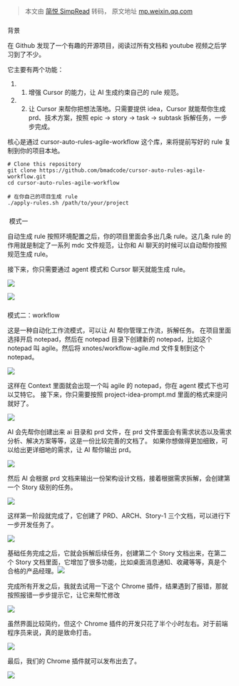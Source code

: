 > 本文由 [简悦 SimpRead](http://ksria.com/simpread/) 转码， 原文地址 [mp.weixin.qq.com](https://mp.weixin.qq.com/s/n_k8fBlgbKYRkwAxey5sCA)

### 

背景

在 Github 发现了一个有趣的开源项目，阅读过所有文档和 youtube 视频之后学习到了不少。

它主要有两个功能：

1.  1. 增强 Cursor 的能力，让 AI 生成约束自己的 rule 规范。
    

3.  2. 让 Cursor 来帮你把想法落地。只需要提供 idea，Cursor 就能帮你生成 prd、技术方案，按照 epic -> story -> task -> subtask 拆解任务，一步步完成。
    

核心是通过 cursor-auto-rules-agile-workflow 这个库，来将提前写好的 rule 复制到你的项目本地。

```
# Clone this repository
git clone https://github.com/bmadcode/cursor-auto-rules-agile-workflow.git
cd cursor-auto-rules-agile-workflow

# 在你自己的项目生成 rule
./apply-rules.sh /path/to/your/project
```

### 

 模式一

自动生成 rule 按照环境配置之后，你的项目里面会多出几条 rule。这几条 rule 的作用就是制定了一系列 mdc 文件规范，让你和 AI 聊天的时候可以自动帮你按照规范生成 rule。 

接下来，你只需要通过 agent 模式和 Cursor 聊天就能生成 rule。

![](https://mmbiz.qpic.cn/mmbiz_png/VgnGRVJVoHFreVnTotM7rmAr9uWIeOuUFN6LXv7tFpsg15LfelDVOINnEfe5bJPGt18pwb1Ttnq95vuY4dGIjQ/640?wx_fmt=png&from=appmsg)

![](https://mmbiz.qpic.cn/mmbiz_png/VgnGRVJVoHFreVnTotM7rmAr9uWIeOuUR6ERKu2NkBELVA4WUdhAgxzlXX3iaCyZCjXxNLQyf7T9xlpzquT819w/640?wx_fmt=png&from=appmsg)

### 

模式二：workflow

这是一种自动化工作流模式，可以让 AI 帮你管理工作流，拆解任务。 在项目里面选择开启 notepad，然后在 notepad 目录下创建新的 notepad，比如这个 notepad 叫 agile。然后将 xnotes/workflow-agile.md 文件复制到这个 notepad。

![](https://mmbiz.qpic.cn/mmbiz_png/VgnGRVJVoHFreVnTotM7rmAr9uWIeOuUT6qcSWBVpRWlmdpcZwGmtOtlFGFMHYoKFe6kiaIu2HzyB02ibJ3VqRwg/640?wx_fmt=png&from=appmsg)

这样在 Context 里面就会出现一个叫 agile 的 notepad，你在 agent 模式下也可以艾特它。 接下来，你只需要按照 project-idea-prompt.md 里面的格式来提问就好了。

![](https://mmbiz.qpic.cn/mmbiz_png/VgnGRVJVoHFreVnTotM7rmAr9uWIeOuUx3YXjDDfopHlaSfcdfbqFLXicaZzh84AOSQGtDxEKAfpzgfTiaQq8XcA/640?wx_fmt=png&from=appmsg)

AI 会先帮你创建出来 ai 目录和 prd 文件，在 prd 文件里面会有需求状态以及需求分析、解决方案等等，这是一份比较完善的文档了。 如果你想做得更加细致，可以给出更详细地的需求，让 AI 帮你输出 prd。

![](https://mmbiz.qpic.cn/mmbiz_png/VgnGRVJVoHFreVnTotM7rmAr9uWIeOuUqaplv8jWiakLm47LacI7Iia4GsL7N0mMAaqaYEFwWR3DrqEhmPO4gMvg/640?wx_fmt=png&from=appmsg)

然后 AI 会根据 prd 文档来输出一份架构设计文档，接着根据需求拆解，会创建第一个 Story 级别的任务。

![](https://mmbiz.qpic.cn/mmbiz_png/VgnGRVJVoHFreVnTotM7rmAr9uWIeOuUn04hANDwibiafeBYlt2ibI9cbROQ2IGOCnq1IoxwUiabickdrVNwj75ibV1w/640?wx_fmt=png&from=appmsg)

这样第一阶段就完成了，它创建了 PRD、ARCH、Story-1 三个文档，可以进行下一步开发任务了。

![](https://mmbiz.qpic.cn/mmbiz_png/VgnGRVJVoHFreVnTotM7rmAr9uWIeOuUkNIqOKkibYezAOceichicow0vARPian9zd2haiaM5QPNUkXKVUGENaF1sqg/640?wx_fmt=png&from=appmsg)

基础任务完成之后，它就会拆解后续任务，创建第二个 Story 文档出来，在第二个 Story 文档里面，它增加了很多功能，比如桌面消息通知、收藏等等，真是个合格的产品经理。![](https://mmbiz.qpic.cn/mmbiz_png/VgnGRVJVoHFreVnTotM7rmAr9uWIeOuUtkpEwQ2SvEtOHclLOEzjvz4vspyu7UXXKdiaoxMHibC5I1enGrXLsJgQ/640?wx_fmt=png&from=appmsg)

完成所有开发之后，我就去试用一下这个 Chrome 插件，结果遇到了报错，那就按照报错一步步提示它，让它来帮忙修改

![](https://mmbiz.qpic.cn/mmbiz_png/VgnGRVJVoHFreVnTotM7rmAr9uWIeOuUnIIwOZibkN7QrcDIaVt7SuK3hPndXSTeoN6HUuvt8ouFKW6fzScTib5g/640?wx_fmt=png&from=appmsg)

虽然界面比较简约，但这个 Chrome 插件的开发只花了半个小时左右。对于前端程序员来说，真的是致命打击。

![](https://mmbiz.qpic.cn/mmbiz_png/VgnGRVJVoHFreVnTotM7rmAr9uWIeOuUGo8fEaW4wh8nnUvhgYU06qibJ8mQjAXVAg6LWVCEl79XdE2HYC4xxGA/640?wx_fmt=png&from=appmsg)

最后，我们的 Chrome 插件就可以发布出去了。

![](https://mmbiz.qpic.cn/mmbiz_png/VgnGRVJVoHFreVnTotM7rmAr9uWIeOuUrW5LCt4PvaNicexnEordqWTHkByaDuZXVw0VvJxL52VBPP1R2zziaaAg/640?wx_fmt=png&from=appmsg)